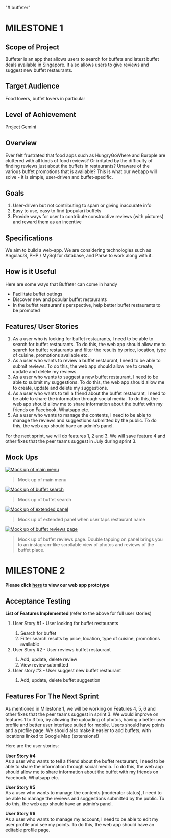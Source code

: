﻿"# buffeter"

<h1>MILESTONE 1</h1>

<h2>Scope of Project</h2>
<p>Buffeter is an app that allows users to search for buffets and latest buffet deals available in Singapore. It also allows users to give reviews and suggest new buffet restaurants. </p>

<h2>Target Audience</h2>
<p>Food lovers, buffet lovers in particular</p>

<h2>Level of Achievement</h2>
<p>Project Gemini</p>

<h2>Overview</h2>
<p>Ever felt frustrated that food apps such as HungryGoWhere and Burpple are cluttered with all kinds of food reviews? Or irritated by the difficulty of finding reviews just about the buffets in restaurants? Unaware of the various buffet promotions that is available? This is what our webapp will solve - it is simple, user-driven and buffet-specific.</p>

<h2>Goals</h2>
<ol>
  <li>User-driven but not contributing to spam or giving inaccurate info</li>
  <li>Easy to use, easy to find (popular) buffets</li>
  <li>Provide ways for user to contribute constructive reviews (with pictures) and reward them as an incentive</li>
</ol>

<h2>Specifications</h2>
<p>We aim to build a web-app. We are considering technologies such as AngularJS, PHP / MySql for database, and Parse to work along with it.</p>

<h2>How is it Useful</h2>
<p>Here are some ways that Buffeter can come in handy</p>
<ul>
  <li>Facilitate buffet outings</li>
  <li>Discover new and popular buffet restaurants</li>
  <li>In the buffet restaurant's perspective, help better buffet restaurants to be promoted</li>
</ul>

<h2>Features/ User Stories</h2>
<ol>
  <li>As a user who is looking for buffet restaurants, I need to be able to search for buffet restaurants. To do this, the web app should allow me to search for buffet restaurants and filter the results by price, location, type of cuisine, promotions available etc.</li>
  <li>As a user who wants to review a buffet restaurant, I need to be able to submit reviews. To do this, the web app should allow me to create, update and delete my reviews.</li>
  <li>As a user who wants to suggest a new buffet restaurant, I need to be able to submit my suggestions. To do this, the web app should allow me to create, update and delete my suggestions.</li>
  <li>As a user who wants to tell a friend about the buffet restaurant, I need to be able to share the information through social media. To do this, the web app should allow me to share information about the buffet with my friends on Facebook, Whatsapp etc.</li>
  <li>As a user who wants to manage the contents, I need to be able to manage the reviews and suggestions submitted by the public. To do this, the web app should have an admin’s panel.</li>
</ol>
<p>For the next sprint, we will do features 1, 2 and 3. We will save feature 4 and other fixes that the peer teams suggest in July during sprint 3.</p>

<h2>Mock Ups</h2>
<p><a href="https://github.com/leeyh20/buffeter/blob/master/mockup1.png" target="_blank"><img src="https://github.com/leeyh20/buffeter/raw/master/mockup1.png" alt="Mock up of main menu" style="max-width:100%;"></a></p>
<blockquote>
<p>Mock up of main menu</p>
</blockquote>

<p><a href="https://github.com/leeyh20/buffeter/blob/master/mockup2.png" target="_blank"><img src="https://github.com/leeyh20/buffeter/raw/master/mockup2.png" alt="Mock up of buffet search" style="max-width:100%;"></a></p>
<blockquote>
<p>Mock up of buffet search</p>
</blockquote>

<p><a href="https://github.com/leeyh20/buffeter/blob/master/mockup3.png" target="_blank"><img src="https://github.com/leeyh20/buffeter/raw/master/mockup3.png" alt="Mock up of extended panel" style="max-width:100%;"></a></p>
<blockquote>
<p>Mock up of extended panel when user taps restaurant name</p>
</blockquote>

<p><a href="https://github.com/leeyh20/buffeter/blob/master/mockup4.png" target="_blank"><img src="https://github.com/leeyh20/buffeter/raw/master/mockup4.png" alt="Mock up of buffet reviews page" style="max-width:100%;"></a></p>
<blockquote>
<p>Mock up of buffet reviews page. Double tapping on panel brings you to an instagram-like scrollable view of photos and reviews of the buffet place. </p>
</blockquote>

<h1>MILESTONE 2</h1>

<h4>Please click <a href="http://buffeterapp.pythonanywhere.com/">here</a> to view our web app prototype</h4>

<h2>Acceptance Testing</h2>

<p><b>List of Features Implemented</b> (refer to the above for full user stories)</p>

<ol>
  <li>User Story #1 - User looking for buffet restaurants</li>
  <ol>
    <li>Search for buffet</li>
    <li>Filter search results by price, location, type of cuisine, promotions available</li>
  </ol>
  <li>User Story #2 - User reviews buffet restaurant</li>
  <ol>
    <li>Add, update, delete review</li>
    <li>View review submitted</li>
  </ol>
  <li>User story #3 - User suggest new buffet restaurant</li>
  <ol>
    <li>Add, update, delete buffet suggestion</li>
  </ol>
</ol>

<h2>Features For The Next Sprint</h2>

<p>As mentioned in Milestone 1, we will be working on Features 4, 5, 6 and other fixes that the peer teams suggest in sprint 3. We would improve on features 1 to 3 too, by allowing the uploading of photos, having a better user profile and better user interface suited for mobile. Users should have points and a profile page. We should also make it easier to add buffets, with locations linked to Google Map (extensions!) </p>

<p>Here are the user stories: </p>

<p><b>User Story #4</b>
<br>
As a user who wants to tell a friend about the buffet restaurant, I need to be able to share the information through social media. To do this, the web app should allow me to share information about the buffet with my friends on Facebook, Whatsapp etc.</p>

<p><b>User Story #5</b>
<br>
As a user who wants to manage the contents (moderator status), I need to be able to manage the reviews and suggestions submitted by the public. To do this, the web app should have an admin’s panel.</p>

<p><b>User Story #6</b>
<br>
As a user who wants to manage my account, I need to be able to edit my user profile and see my points. To do this, the web app should have an editable profile page.</p>





